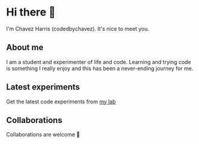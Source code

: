 # Hi there 👋 

I'm Chavez Harris (codedbychavez). It's nice to meet you. 

## About me

I am a student and experimenter of life and code. Learning and trying code is something I really enjoy and this has been a never-ending journey for me.

## Latest experiments

Get the latest code experiments from [my lab](https://github.com/orgs/codedbychavez-labs/repositories) 

## Collaborations

Collaborations are welcome 🙌
